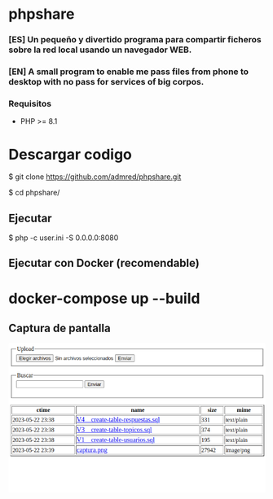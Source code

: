 # phpshare

### [ES] Un peque&ntilde;o y divertido programa para compartir ficheros sobre la red local usando un navegador WEB.

### [EN] A small program to enable me pass files from phone to desktop with no pass for services of big corpos.

### Requisitos
- PHP >= 8.1

# Descargar codigo
$ git clone https://github.com/admred/phpshare.git

$ cd phpshare/

## Ejecutar

$ php -c user.ini -S 0.0.0.0:8080

## Ejecutar con Docker (recomendable)

# docker-compose up --build


## Captura de pantalla

<p align="center">
	<img src="assets/captura.png">
</p>


